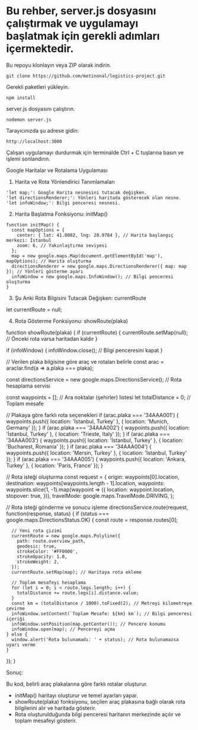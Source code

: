 
# Bu rehber, server.js dosyasını çalıştırmak ve uygulamayı başlatmak için gerekli adımları içermektedir.

Bu repoyu klonlayın veya ZIP olarak indirin.

```
git clone https://github.com/metinonal/logistics-project.git
```

Gerekli paketleri yükleyin.

```
npm install
```

server.js dosyasını çalıştırın.

```
nodemon server.js
```

Tarayıcınızda şu adrese gidin:
```
http://localhost:3000
```

Çalışan uygulamayı durdurmak için terminalde Ctrl + C tuşlarına basın ve işlemi sonlandırın.

Google Haritalar ve Rotalama Uygulaması

1. Harita ve Rota Yönlendirici Tanımlamaları

```
'let map;': Google Harita nesnesini tutacak değişken.
'let directionsRenderer;': Yönleri haritada gösterecek olan nesne.
'let infoWindow;': Bilgi penceresi nesnesi.
```

2. Harita Başlatma Fonksiyonu: initMap()

```
function initMap() {
  const mapOptions = {
    center: { lat: 41.0082, lng: 28.9784 }, // Harita başlangıç merkezi: İstanbul
    zoom: 6, // Yakınlaştırma seviyesi
  };
  map = new google.maps.Map(document.getElementById('map'), mapOptions); // Harita oluşturma
  directionsRenderer = new google.maps.DirectionsRenderer({ map: map }); // Yönleri gösterme ayarı
  infoWindow = new google.maps.InfoWindow(); // Bilgi penceresi oluşturma
}
```

3. Şu Anki Rota Bilgisini Tutacak Değişken: currentRoute

let currentRoute = null;

4. Rota Gösterme Fonksiyonu: showRoute(plaka)

function showRoute(plaka) {
  if (currentRoute) {
    currentRoute.setMap(null); // Önceki rota varsa haritadan kaldır
  }

  if (infoWindow) {
    infoWindow.close(); // Bilgi penceresini kapat
  }

  // Verilen plaka bilgisine göre araç ve rotaları belirle
  const arac = araclar.find(a => a.plaka === plaka);
  
  const directionsService = new google.maps.DirectionsService(); // Rota hesaplama servisi
  
  const waypoints = []; // Ara noktalar (şehirler) listesi
  let totalDistance = 0; // Toplam mesafe

  // Plakaya göre farklı rota seçenekleri
  if (arac.plaka === '34AAA001') {
    waypoints.push({ location: 'İstanbul, Turkey' }, { location: 'Munich, Germany' });
  } 
  if (arac.plaka === '34AAA002') {
    waypoints.push({ location: 'İstanbul, Turkey' }, { location: 'Trieste, Italy' });
  }
  if (arac.plaka === '34AAA003') {
    waypoints.push({ location: 'İstanbul, Turkey' }, { location: 'Bucharest, Romania' });
  }
  if (arac.plaka === '34AAA004') {
    waypoints.push({ location: 'Mersin, Turkey' }, { location: 'İstanbul, Turkey' });
  }
  if (arac.plaka === '34AAA005') {
    waypoints.push({ location: 'Ankara, Turkey' }, { location: 'Paris, France' });
  }

  // Rota isteği oluşturma
  const request = {
    origin: waypoints[0].location,
    destination: waypoints[waypoints.length - 1].location,
    waypoints: waypoints.slice(1, -1).map(waypoint => ({
      location: waypoint.location,
      stopover: true,
    })),
    travelMode: google.maps.TravelMode.DRIVING,
  };

  // Rota isteği gönderme ve sonucu işleme
  directionsService.route(request, function(response, status) {
    if (status === google.maps.DirectionsStatus.OK) {
      const route = response.routes[0];
      
      // Yeni rota çizimi
      currentRoute = new google.maps.Polyline({
        path: route.overview_path,
        geodesic: true,
        strokeColor: '#FF0000',
        strokeOpacity: 1.0,
        strokeWeight: 2,
      });
      currentRoute.setMap(map); // Haritaya rota ekleme

      // Toplam mesafeyi hesaplama
      for (let i = 0; i < route.legs.length; i++) {
        totalDistance += route.legs[i].distance.value;
      }
      const km = (totalDistance / 1000).toFixed(2); // Metreyi kilometreye çevirme
      infoWindow.setContent(`Toplam Mesafe: ${km} km`); // Bilgi penceresi içeriği
      infoWindow.setPosition(map.getCenter()); // Pencere konumu
      infoWindow.open(map); // Pencereyi açma
    } else {
      window.alert('Rota bulunamadı: ' + status); // Rota bulunamazsa uyarı verme
    }
  });
}


Sonuç:

Bu kod, belirli araç plakalarına göre farklı rotalar oluşturur.
- initMap() haritayı oluşturur ve temel ayarları yapar.
- showRoute(plaka) fonksiyonu, seçilen araç plakasına bağlı olarak rota bilgilerini alır ve haritada gösterir.
- Rota oluşturulduğunda bilgi penceresi haritanın merkezinde açılır ve toplam mesafeyi gösterir.
